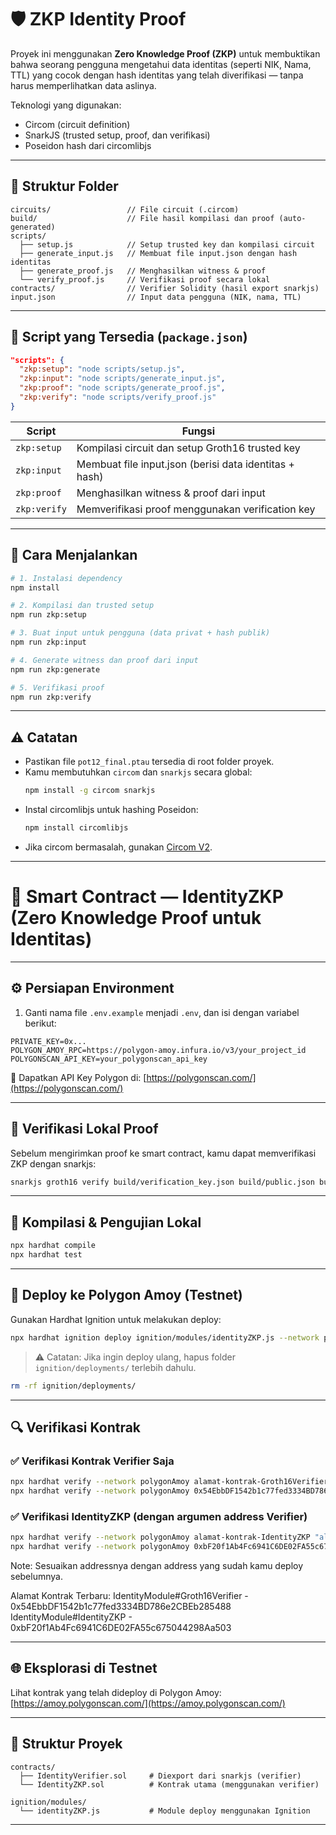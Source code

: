 
# 🛡️ ZKP Identity Proof

Proyek ini menggunakan **Zero Knowledge Proof (ZKP)** untuk membuktikan bahwa seorang pengguna mengetahui data identitas (seperti NIK, Nama, TTL) yang cocok dengan hash identitas yang telah diverifikasi — tanpa harus memperlihatkan data aslinya.

Teknologi yang digunakan:
- Circom (circuit definition)
- SnarkJS (trusted setup, proof, dan verifikasi)
- Poseidon hash dari circomlibjs

---

## 📁 Struktur Folder

```
circuits/                 // File circuit (.circom)
build/                    // File hasil kompilasi dan proof (auto-generated)
scripts/
  ├── setup.js            // Setup trusted key dan kompilasi circuit
  ├── generate_input.js   // Membuat file input.json dengan hash identitas
  ├── generate_proof.js   // Menghasilkan witness & proof
  └── verify_proof.js     // Verifikasi proof secara lokal
contracts/                // Verifier Solidity (hasil export snarkjs)
input.json                // Input data pengguna (NIK, nama, TTL)
```

---

## 📜 Script yang Tersedia (`package.json`)

```json
"scripts": {
  "zkp:setup": "node scripts/setup.js",
  "zkp:input": "node scripts/generate_input.js",
  "zkp:proof": "node scripts/generate_proof.js",
  "zkp:verify": "node scripts/verify_proof.js"
}
```

| Script | Fungsi |
|--------|--------|
| `zkp:setup` | Kompilasi circuit dan setup Groth16 trusted key |
| `zkp:input` | Membuat file input.json (berisi data identitas + hash) |
| `zkp:proof` | Menghasilkan witness & proof dari input |
| `zkp:verify` | Memverifikasi proof menggunakan verification key |

---

## 🚀 Cara Menjalankan

```bash
# 1. Instalasi dependency
npm install

# 2. Kompilasi dan trusted setup
npm run zkp:setup

# 3. Buat input untuk pengguna (data privat + hash publik)
npm run zkp:input

# 4. Generate witness dan proof dari input
npm run zkp:generate

# 5. Verifikasi proof
npm run zkp:verify
```

---

## ⚠️ Catatan
- Pastikan file `pot12_final.ptau` tersedia di root folder proyek.
- Kamu membutuhkan `circom` dan `snarkjs` secara global:
  ```bash
  npm install -g circom snarkjs
  ```
- Instal circomlibjs untuk hashing Poseidon:
  ```bash
  npm install circomlibjs
  ```
- Jika circom bermasalah, gunakan [Circom V2](https://docs.circom.io/getting-started/installation/#installing-circom).

---


# 🧾 Smart Contract — IdentityZKP (Zero Knowledge Proof untuk Identitas)
---

## ⚙️ Persiapan Environment

1. Ganti nama file `.env.example` menjadi `.env`, dan isi dengan variabel berikut:

```
PRIVATE_KEY=0x...
POLYGON_AMOY_RPC=https://polygon-amoy.infura.io/v3/your_project_id
POLYGONSCAN_API_KEY=your_polygonscan_api_key
```
📎 Dapatkan API Key Polygon di: [https://polygonscan.com/](https://polygonscan.com/)

---

## 🔎 Verifikasi Lokal Proof

Sebelum mengirimkan proof ke smart contract, kamu dapat memverifikasi ZKP dengan snarkjs:

```bash
snarkjs groth16 verify build/verification_key.json build/public.json build/proof.json
```

---

## 🔨 Kompilasi & Pengujian Lokal

```bash
npx hardhat compile
npx hardhat test
```

---

## 🚀 Deploy ke Polygon Amoy (Testnet)

Gunakan Hardhat Ignition untuk melakukan deploy:

```bash
npx hardhat ignition deploy ignition/modules/identityZKP.js --network polygonAmoy
```

> ⚠️ Catatan: Jika ingin deploy ulang, hapus folder `ignition/deployments/` terlebih dahulu.
```bash
rm -rf ignition/deployments/
```

---

## 🔍 Verifikasi Kontrak

### ✅ Verifikasi Kontrak Verifier Saja

```bash
npx hardhat verify --network polygonAmoy alamat-kontrak-Groth16Verifier
npx hardhat verify --network polygonAmoy 0x54EbbDF1542b1c77fed3334BD786e2CBEb285488
```

### ✅ Verifikasi IdentityZKP (dengan argumen address Verifier)

```bash
npx hardhat verify --network polygonAmoy alamat-kontrak-IdentityZKP "alamat-kontrak-verifier"
npx hardhat verify --network polygonAmoy 0xbF20f1Ab4Fc6941C6DE02FA55c675044298Aa503 "0x54EbbDF1542b1c77fed3334BD786e2CBEb285488"
```
Note: Sesuaikan addressnya dengan address yang sudah kamu deploy sebelumnya.

Alamat Kontrak Terbaru:
IdentityModule#Groth16Verifier - 0x54EbbDF1542b1c77fed3334BD786e2CBEb285488
IdentityModule#IdentityZKP - 0xbF20f1Ab4Fc6941C6DE02FA55c675044298Aa503

---

## 🌐 Eksplorasi di Testnet

Lihat kontrak yang telah dideploy di Polygon Amoy:
[https://amoy.polygonscan.com/](https://amoy.polygonscan.com/)

---

## 📂 Struktur Proyek

```
contracts/
  ├── IdentityVerifier.sol     # Diexport dari snarkjs (verifier)
  └── IdentityZKP.sol          # Kontrak utama (menggunakan verifier)

ignition/modules/
  └── identityZKP.js           # Module deploy menggunakan Ignition
```

---
